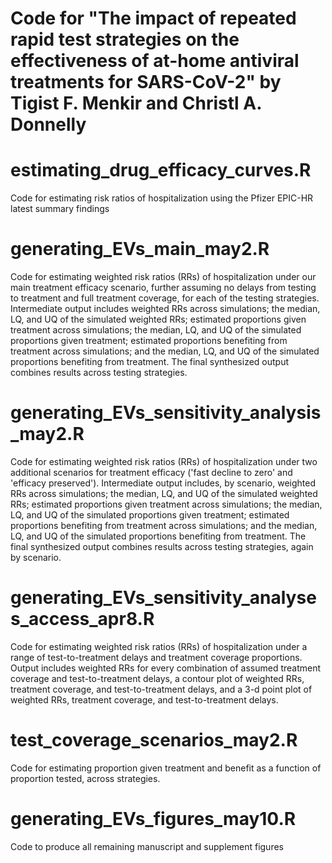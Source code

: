 # Code for "The impact of repeated rapid test strategies on the effectiveness of at-home antiviral treatments for SARS-CoV-2" by Tigist F. Menkir and Christl A. Donnelly

# estimating_drug_efficacy_curves.R #

Code for estimating risk ratios of hospitalization using the Pfizer EPIC-HR latest summary findings 

# generating_EVs_main_may2.R #

Code for estimating weighted risk ratios (RRs) of hospitalization under our main treatment efficacy scenario, further assuming no delays from testing to treatment and full treatment coverage, for each of the testing strategies. Intermediate output includes weighted RRs across simulations; the median, LQ, and UQ of the simulated weighted RRs; estimated proportions given treatment across simulations; the median, LQ, and UQ of the simulated proportions given treatment; estimated proportions benefiting from treatment across simulations; and the median, LQ, and UQ of the simulated proportions benefiting from treatment. The final synthesized output combines results across testing strategies. 

# generating_EVs_sensitivity_analysis_may2.R #

Code for estimating weighted risk ratios (RRs) of hospitalization under two additional scenarios for treatment efficacy ('fast decline to zero' and 'efficacy preserved'). Intermediate output includes, by scenario, weighted RRs across simulations; the median, LQ, and UQ of the simulated weighted RRs; estimated proportions given treatment across simulations; the median, LQ, and UQ of the simulated proportions given treatment; estimated proportions benefiting from treatment across simulations; and the median, LQ, and UQ of the simulated proportions benefiting from treatment. The final synthesized output combines results across testing strategies, again by scenario.

# generating_EVs_sensitivity_analyses_access_apr8.R #

Code for estimating weighted risk ratios (RRs) of hospitalization under a range of test-to-treatment delays and treatment coverage proportions. Output includes weighted RRs for every combination of assumed treatment coverage and test-to-treatment delays, a contour plot of weighted RRs, treatment coverage, and test-to-treatment delays, and a 3-d point plot of weighted RRs, treatment coverage, and test-to-treatment delays.

# test_coverage_scenarios_may2.R #

Code for estimating proportion given treatment and benefit as a function of proportion tested, across strategies.

# generating_EVs_figures_may10.R #

Code to produce all remaining manuscript and supplement figures 
